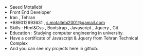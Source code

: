 - Saeed Motallebi          
- Front End Developer
- Iran , Tehran 
- +989012993631 , s.motallebi2001@gamail.com     
- Skills : Html&Css , Bootstrap , Javascript , Jquery , Git.
- Education : Studying computer engineering in university.
- Have a certificate of Javascript & Jquery from Tehran Technical Complex
- And you can see my projects here in github.

